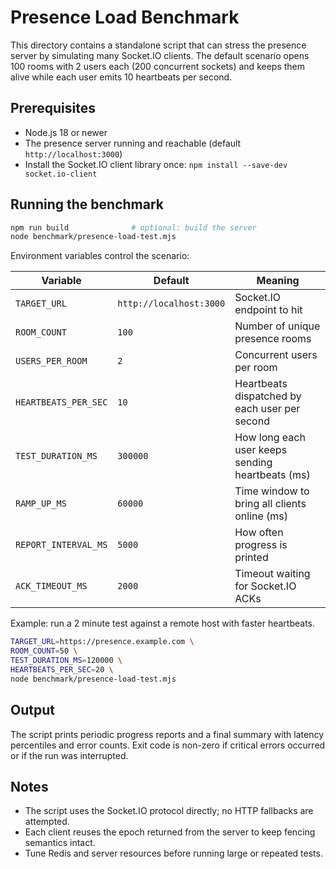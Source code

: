 # Presence Load Benchmark

This directory contains a standalone script that can stress the presence server by simulating many Socket.IO clients. The default scenario opens 100 rooms with 2 users each (200 concurrent sockets) and keeps them alive while each user emits 10 heartbeats per second.

## Prerequisites

- Node.js 18 or newer
- The presence server running and reachable (default `http://localhost:3000`)
- Install the Socket.IO client library once: `npm install --save-dev socket.io-client`

## Running the benchmark

```bash
npm run build              # optional: build the server
node benchmark/presence-load-test.mjs
```

Environment variables control the scenario:

| Variable | Default | Meaning |
| --- | --- | --- |
| `TARGET_URL` | `http://localhost:3000` | Socket.IO endpoint to hit |
| `ROOM_COUNT` | `100` | Number of unique presence rooms |
| `USERS_PER_ROOM` | `2` | Concurrent users per room |
| `HEARTBEATS_PER_SEC` | `10` | Heartbeats dispatched by each user per second |
| `TEST_DURATION_MS` | `300000` | How long each user keeps sending heartbeats (ms) |
| `RAMP_UP_MS` | `60000` | Time window to bring all clients online (ms) |
| `REPORT_INTERVAL_MS` | `5000` | How often progress is printed |
| `ACK_TIMEOUT_MS` | `2000` | Timeout waiting for Socket.IO ACKs |

Example: run a 2 minute test against a remote host with faster heartbeats.

```bash
TARGET_URL=https://presence.example.com \
ROOM_COUNT=50 \
TEST_DURATION_MS=120000 \
HEARTBEATS_PER_SEC=20 \
node benchmark/presence-load-test.mjs
```

## Output

The script prints periodic progress reports and a final summary with latency percentiles and error counts. Exit code is non-zero if critical errors occurred or if the run was interrupted.

## Notes

- The script uses the Socket.IO protocol directly; no HTTP fallbacks are attempted.
- Each client reuses the epoch returned from the server to keep fencing semantics intact.
- Tune Redis and server resources before running large or repeated tests.
